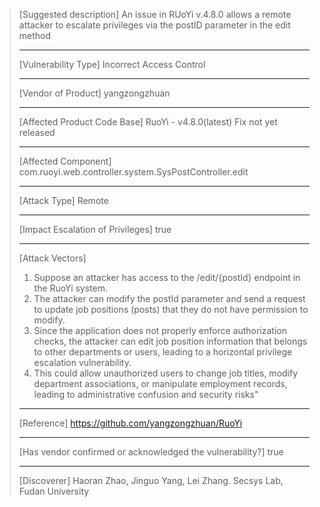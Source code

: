 > [Suggested description]
> An issue in RUoYi v.4.8.0 allows a remote attacker to escalate
> privileges via the postID parameter in the edit method
>
> ------------------------------------------
>
> [Vulnerability Type]
> Incorrect Access Control
>
> ------------------------------------------
>
> [Vendor of Product]
> yangzongzhuan
>
> ------------------------------------------
>
> [Affected Product Code Base]
> RuoYi - v4.8.0(latest)  Fix not yet released
>
> ------------------------------------------
>
> [Affected Component]
> com.ruoyi.web.controller.system.SysPostController.edit
>
> ------------------------------------------
>
> [Attack Type]
> Remote
>
> ------------------------------------------
>
> [Impact Escalation of Privileges]
> true
>
> ------------------------------------------
>
> [Attack Vectors]
> 1. Suppose an attacker has access to the /edit/{postId} endpoint in the RuoYi system.
>  2. The attacker can modify the postId parameter and send a request to update job positions (posts) that they do not have permission to modify.
>  3. Since the application does not properly enforce authorization checks, the attacker can edit job position information that belongs to other departments or users, leading to a horizontal privilege escalation vulnerability.
>  4. This could allow unauthorized users to change job titles, modify department associations, or manipulate employment records, leading to administrative confusion and security risks"
>
> ------------------------------------------
>
> [Reference]
> https://github.com/yangzongzhuan/RuoYi
>
> ------------------------------------------
>
> [Has vendor confirmed or acknowledged the vulnerability?]
> true
>
> ------------------------------------------
>
> [Discoverer]
> Haoran Zhao, Jinguo Yang, Lei Zhang. Secsys Lab, Fudan University


